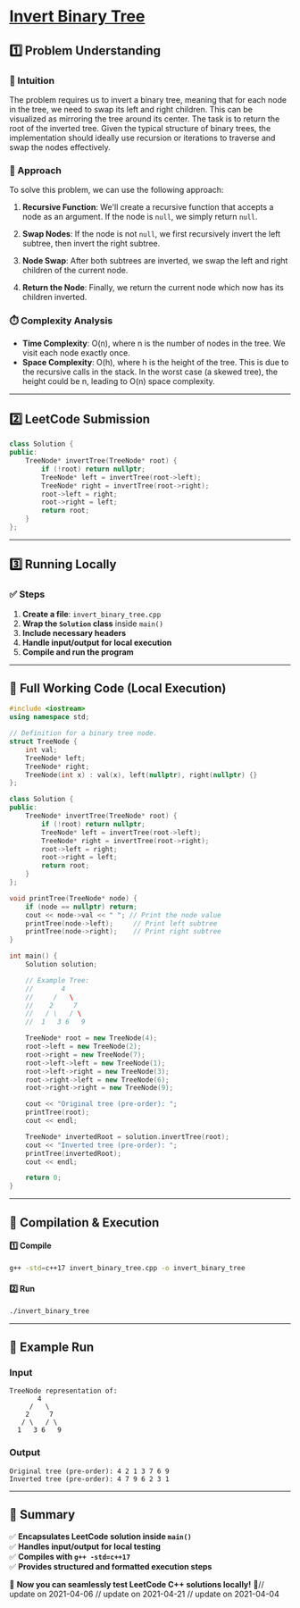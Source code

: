 # **[Invert Binary Tree](https://leetcode.com/problems/invert-binary-tree/description/)**  

## **1️⃣ Problem Understanding**  
### **📌 Intuition**  
The problem requires us to invert a binary tree, meaning that for each node in the tree, we need to swap its left and right children. This can be visualized as mirroring the tree around its center. The task is to return the root of the inverted tree. Given the typical structure of binary trees, the implementation should ideally use recursion or iterations to traverse and swap the nodes effectively.

### **🚀 Approach**  
To solve this problem, we can use the following approach:

1. **Recursive Function**: We'll create a recursive function that accepts a node as an argument. If the node is `null`, we simply return `null`.
   
2. **Swap Nodes**: If the node is not `null`, we first recursively invert the left subtree, then invert the right subtree.

3. **Node Swap**: After both subtrees are inverted, we swap the left and right children of the current node.

4. **Return the Node**: Finally, we return the current node which now has its children inverted.

### **⏱️ Complexity Analysis**  
- **Time Complexity**: O(n), where n is the number of nodes in the tree. We visit each node exactly once.
- **Space Complexity**: O(h), where h is the height of the tree. This is due to the recursive calls in the stack. In the worst case (a skewed tree), the height could be n, leading to O(n) space complexity.

---  

## **2️⃣ LeetCode Submission**  
```cpp
class Solution {
public:
    TreeNode* invertTree(TreeNode* root) {
        if (!root) return nullptr;
        TreeNode* left = invertTree(root->left);
        TreeNode* right = invertTree(root->right);
        root->left = right;
        root->right = left;
        return root;
    }
};
```  

---  

## **3️⃣ Running Locally**  
### **✅ Steps**  
1. **Create a file**: `invert_binary_tree.cpp`  
2. **Wrap the `Solution` class** inside `main()`  
3. **Include necessary headers**  
4. **Handle input/output for local execution**  
5. **Compile and run the program**  

---  

## **📝 Full Working Code (Local Execution)**  
```cpp
#include <iostream>
using namespace std;

// Definition for a binary tree node.
struct TreeNode {
    int val;
    TreeNode* left;
    TreeNode* right;
    TreeNode(int x) : val(x), left(nullptr), right(nullptr) {}
};

class Solution {
public:
    TreeNode* invertTree(TreeNode* root) {
        if (!root) return nullptr;
        TreeNode* left = invertTree(root->left);
        TreeNode* right = invertTree(root->right);
        root->left = right;
        root->right = left;
        return root;
    }
};

void printTree(TreeNode* node) {
    if (node == nullptr) return;
    cout << node->val << " "; // Print the node value
    printTree(node->left);     // Print left subtree
    printTree(node->right);    // Print right subtree
}

int main() {
    Solution solution;

    // Example Tree:
    //       4
    //     /   \
    //    2     7
    //   / \   / \
    //  1   3 6   9

    TreeNode* root = new TreeNode(4);
    root->left = new TreeNode(2);
    root->right = new TreeNode(7);
    root->left->left = new TreeNode(1);
    root->left->right = new TreeNode(3);
    root->right->left = new TreeNode(6);
    root->right->right = new TreeNode(9);

    cout << "Original tree (pre-order): ";
    printTree(root);
    cout << endl;

    TreeNode* invertedRoot = solution.invertTree(root);
    cout << "Inverted tree (pre-order): ";
    printTree(invertedRoot);
    cout << endl;

    return 0;
}
```  

---  

## **🔧 Compilation & Execution**  
#### **1️⃣ Compile**  
```bash
g++ -std=c++17 invert_binary_tree.cpp -o invert_binary_tree
```  

#### **2️⃣ Run**  
```bash
./invert_binary_tree
```  

---  

## **🎯 Example Run**  
### **Input**  
```
TreeNode representation of:
       4
     /   \
    2     7
   / \   / \
  1   3 6   9
```  
### **Output**  
```
Original tree (pre-order): 4 2 1 3 7 6 9 
Inverted tree (pre-order): 4 7 9 6 2 3 1 
```  

---  

## **📌 Summary**  
✅ **Encapsulates LeetCode solution inside `main()`**  
✅ **Handles input/output for local testing**  
✅ **Compiles with `g++ -std=c++17`**  
✅ **Provides structured and formatted execution steps**  

🚀 **Now you can seamlessly test LeetCode C++ solutions locally!** 🚀// update on 2021-04-06
// update on 2021-04-21
// update on 2021-04-04

